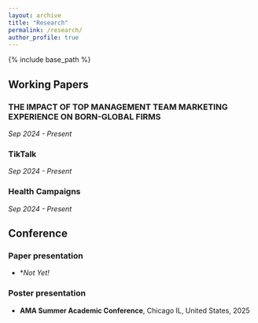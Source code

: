 ```yaml
---
layout: archive
title: "Research"
permalink: /research/
author_profile: true
---
```


{% include base_path %}

## Working Papers
### THE IMPACT OF TOP MANAGEMENT TEAM MARKETING EXPERIENCE ON BORN-GLOBAL FIRMS
*Sep 2024 - Present*

### TikTalk
*Sep 2024 - Present*

### Health Campaigns 
*Sep 2024 - Present*

## Conference
### Paper presentation
* **Not Yet!*

### Poster presentation
* **AMA Summer Academic Conference**, Chicago IL, United States, 2025

